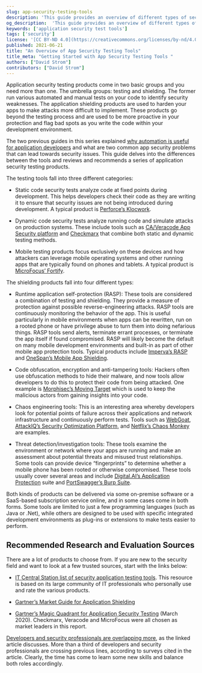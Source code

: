 ```yaml
---
slug: app-security-testing-tools
description: 'This guide provides an overview of different types of security testing tools with links to various application testing and shielding products. The testing tools discussed in this guide are use for static code security, dynamic code security, and mobile testing.'
og_description:  'This guide provides an overview of different types of security testing tools with links to various application testing and shielding products. The testing tools discussed in this guide are use for static code security, dynamic code security, and mobile testing.'
keywords: ['application security test tools']
tags: ['security']
license: '[CC BY-ND 4.0](https://creativecommons.org/licenses/by-nd/4.0)'
published: 2021-06-21
title: "An Overview of App Security Testing Tools"
title_meta: "Getting Started with App Security Testing Tools "
authors: ["David Strom"]
contributors: ["David Strom"]
---
```


Application security testing products come in two basic groups and you need more than one. The umbrella groups: testing and shielding. The former run various automated and manual tests on your code to identify security weaknesses. The application shielding products are used to harden your apps to make attacks more difficult to implement. These products go beyond the testing process and are used to be more proactive in your protection and flag bad spots as you write the code within your development environment.

The two previous guides in this series explained [why automation is useful for application developers](/docs/guides/security-automation-business) and what are two common app security problems that can lead towards security issues. This guide delves into the differences between the tools and reviews and recommends a series of application security testing products.

The testing tools fall into three different categories:

- Static code security tests analyze code at fixed points during development. This helps developers check their code as they are writing it to ensure that security issues are not being introduced during development. A typical product is [Perforce’s Klocwork](https://www.perforce.com/products/klocwork).

- Dynamic code security tests analyze running code and simulate attacks on production systems. These include tools such as [CA/Veracode App Security platform](https://www.veracode.com/products) and [Checkmarx](https://www.checkmarx.com/) that combine both static and dynamic testing methods.

- Mobile testing products focus exclusively on these devices and how attackers can leverage mobile operating systems and other running apps that are typically found on phones and tablets. A typical product is [MicroFocus’ Fortify](https://www.microfocus.com/en-us/cyberres/application-security/fortify-on-demand).

The shielding products fall into four different types:

- Runtime application self-protection (RASP): These tools are considered a combination of testing and shielding. They provide a measure of protection against possible reverse-engineering attacks. RASP tools are continuously monitoring the behavior of the app. This is useful particularly in mobile environments when apps can be rewritten, run on a rooted phone or have privilege abuse to turn them into doing nefarious things. RASP tools send alerts, terminate errant processes, or terminate the app itself if found compromised. RASP will likely become the default on many mobile development environments and built-in as part of other mobile app protection tools. Typical products include [Imperva’s RASP](https://www.imperva.com/products/runtime-application-self-protection-rasp/) and [OneSpan’s Mobile App Shielding](https://www.onespan.com/products/application-shielding).

- Code obfuscation, encryption and anti-tampering tools: Hackers often use obfuscation methods to hide their malware, and now tools allow developers to do this to protect their code from being attacked. One example is [Morphisec’s Moving Target](https://www.morphisec.com/) which is used to keep the malicious actors from gaining insights into your code.

- Chaos engineering tools: This is an interesting area whereby developers look for potential points of failure across their applications and network infrastructure and continuously perform tests. Tools such as [WebGoat](https://owasp.org/www-project-webgoat/), [AttackIQ’s Security Optimization Platform](https://attackiq.com/), and [Netflix’s Chaos Monkey](https://netflix.github.io/chaosmonkey/) are examples.

- Threat detection/investigation tools: These tools examine the environment or network where your apps are running and make an assessment about potential threats and misused trust relationships. Some tools can provide device “fingerprints” to determine whether a mobile phone has been rooted or otherwise compromised. These tools usually cover several areas and include [Digital.AI’s Application Protection](https://digital.ai/application-protection) suite and [PortSwagger’s Burp Suite](https://portswigger.net/burp).

Both kinds of products can be delivered via some on-premise software or a SaaS-based subscription service online, and in some cases come in both forms. Some tools are limited to just a few programming languages (such as Java or .Net), while others are designed to be used with specific integrated development environments as plug-ins or extensions to make tests easier to perform.

## Recommended Research and Evaluation Sources

There are a lot of products to choose from. If you are new to the security field and want to look at a few trusted sources, start with the links below:

- [IT Central Station list of security application testing tools](https://www.itcentralstation.com/categories/application-security-testing). This resource is based on its large community of IT professionals who personally use and rate the various products.

- [Gartner’s Market Guide for Application Shielding](https://www.gartner.com/reviews/market/application-shielding)

- [Gartner’s Magic Quadrant for Application Security Testing](https://www.gartner.com/doc/3984345) (March 2020). Checkmarx, Veracode and MicroFocus were all chosen as market leaders in this report.

[Developers and security professionals are overlapping more](https://www.cybersecuritydive.com/news/developer-security-gitlab-devsecops/599599/), as the linked article discusses. More than a third of developers and security professionals are crossing previous lines, according to surveys cited in the article. Clearly, the time has come to learn some new skills and balance both roles accordingly.